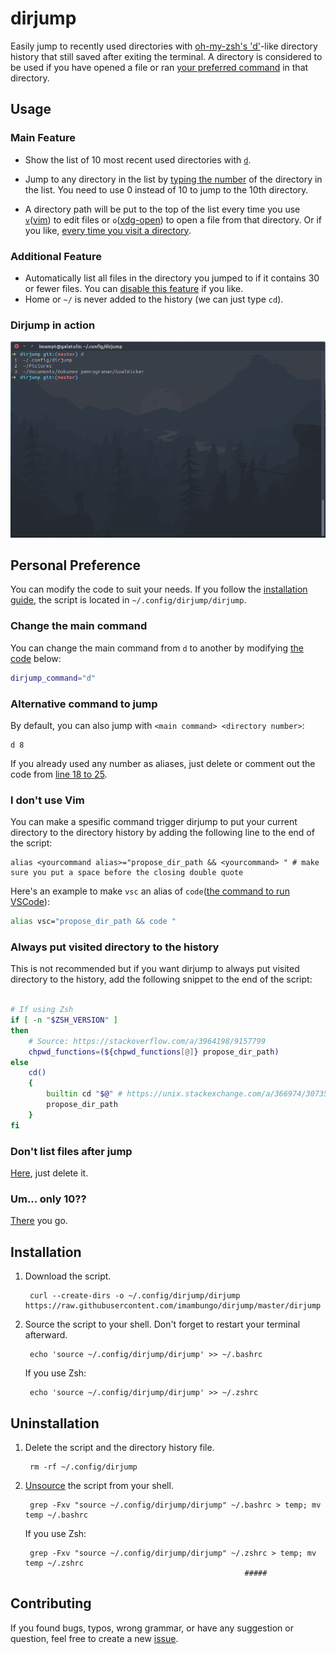 # dirjump

Easily jump to recently used directories with
[oh-my-zsh's 'd'](https://superuser.com/a/664139/943615)-like directory history
that still saved after exiting the terminal. A directory is considered to be used if you have opened a file or ran [your preferred command](#i-dont-use-vim) in that directory.

## Usage

### Main Feature

- Show the list of 10 most recent used directories with [`d`](#change-the-main-command).
 
- Jump to any directory in the list by [typing the number](#alternative-command-to-jump) of the directory in the list. You need to use 0 instead of 10 to jump to the 10th directory.

- A directory path will be put to the top of the list every time you use [`v`](#i-dont-use-vim)([vim](https://www.vim.org/about.php))  to edit files or `o`([xdg-open](https://linux.die.net/man/1/xdg-open)) to open a file from that directory. Or if you like, [every time you visit a directory](#always-put-visited-directory-to-the-history).

### Additional Feature

- Automatically list all files in the directory you jumped to if it contains 30 or fewer files. You can [disable this feature](#dont-list-files-after-jump) if you like.
- Home or `~/` is never added to the history (we can just type `cd`).
        
### Dirjump in action

![dirjump in action](dirjumpinaction.gif)

## Personal Preference

You can modify the code to suit your needs. If you follow the [installation guide](#installation), the script is located in `~/.config/dirjump/dirjump`.

### Change the main command

You can change the main command from `d` to another by modifying [the code](https://github.com/imambungo/dirjump/blob/master/dirjump#L3) below:

```bash
dirjump_command="d"
```

### Alternative command to jump

By default, you can also jump with `<main command> <directory number>`:
```
d 8
```
If you already used any number as aliases, just delete or comment out the code from [line 18 to 25](https://github.com/imambungo/dirjump/blob/master/dirjump#L13).

### I don't use Vim

You can make a spesific command trigger dirjump to put your current directory to the directory history by adding the following line to the end of the script:

```
alias <yourcommand alias>="propose_dir_path && <yourcommand> " # make sure you put a space before the closing double quote
```

Here's an example to make `vsc` an alias of `code`([the command to run VSCode](https://askubuntu.com/a/852086/356625)):

```bash
alias vsc="propose_dir_path && code "
```

### Always put visited directory to the history

This is not recommended but if you want dirjump to always put visited directory to the history, add the following snippet to the end of the script:

```bash

# If using Zsh
if [ -n "$ZSH_VERSION" ]
then
	# Source: https://stackoverflow.com/a/3964198/9157799
	chpwd_functions=(${chpwd_functions[@]} propose_dir_path)
else
	cd()
	{
		builtin cd "$@" # https://unix.stackexchange.com/a/366974/307359
		propose_dir_path
	}
fi
```

### Don't list files after jump

[Here](https://github.com/imambungo/dirjump/blob/master/dirjump#L103), just delete it.

### Um... only 10??

[There](https://github.com/imambungo/dirjump/blob/master/dirjump#L8) you go.

## Installation

1. Download the script.

        curl --create-dirs -o ~/.config/dirjump/dirjump https://raw.githubusercontent.com/imambungo/dirjump/master/dirjump

2. Source the script to your shell. Don't forget to restart your terminal afterward.

        echo 'source ~/.config/dirjump/dirjump' >> ~/.bashrc

   If you use Zsh:

        echo 'source ~/.config/dirjump/dirjump' >> ~/.zshrc

## Uninstallation

1. Delete the script and the directory history file.

        rm -rf ~/.config/dirjump

2. [Unsource](https://stackoverflow.com/a/5413132/9157799) the script from your shell.

        grep -Fxv "source ~/.config/dirjump/dirjump" ~/.bashrc > temp; mv temp ~/.bashrc

   If you use Zsh:
   
        grep -Fxv "source ~/.config/dirjump/dirjump" ~/.zshrc > temp; mv temp ~/.zshrc
                                                        #####

## Contributing

If you found bugs, typos, wrong grammar, or have any suggestion or question,
feel free to create a new [issue](https://github.com/imambungo/dirjump/issues).
